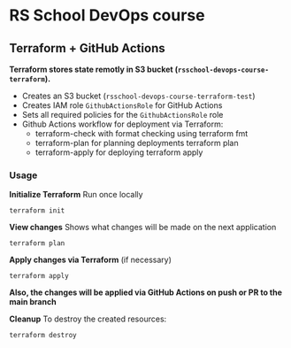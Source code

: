 # RS School DevOps course

## Terraform + GitHub Actions

**Terraform stores state remotly in S3 bucket (`rsschool-devops-course-terraform`).**

- Creates an S3 bucket (`rsschool-devops-course-terraform-test`)
- Creates IAM role `GithubActionsRole` for GitHub Actions
- Sets all required policies for the `GithubActionsRole` role
- Github Actions workflow for deployment via Terraform:
    - terraform-check with format checking using terraform fmt
    - terraform-plan for planning deployments terraform plan
    - terraform-apply for deploying terraform apply

### Usage

**Initialize Terraform**
Run once locally
```
terraform init
```

**View changes**
Shows what changes will be made on the next application
```
terraform plan
```

**Apply changes via Terraform**
(if necessary)
```
terraform apply
```
**Also, the changes will be applied via GitHub Actions on push or PR to the main branch**

**Cleanup**
To destroy the created resources:
```
terraform destroy
```
